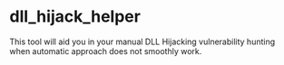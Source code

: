 # dll_hijack_helper
This tool will aid you in your manual DLL Hijacking vulnerability hunting when automatic approach does not smoothly work.
